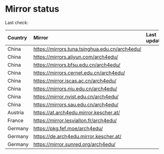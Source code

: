 <script src="./time.js"></script>
# Mirror status
Last check: <script type="text/javascript">localize(1725640038.7325726);</script>

|Country|Mirror|Last update|
|:------|:-----|:----------|
|China|https://mirrors.tuna.tsinghua.edu.cn/arch4edu/|<script type="text/javascript">localize(1725605006);</script>|
|China|https://mirrors.aliyun.com/arch4edu/|<script type="text/javascript">localize(1725605006);</script>|
|China|https://mirrors.bfsu.edu.cn/arch4edu/|<script type="text/javascript">localize(1725605006);</script>|
|China|https://mirrors.cernet.edu.cn/arch4edu/|<script type="text/javascript">localize(1725605006);</script>|
|China|https://mirror.iscas.ac.cn/arch4edu/|<script type="text/javascript">localize(1725605006);</script>|
|China|https://mirrors.nju.edu.cn/arch4edu/|<script type="text/javascript">localize(1725605006);</script>|
|China|https://mirror.nyist.edu.cn/arch4edu/|<script type="text/javascript">localize(1725561421);</script>|
|China|https://mirrors.sau.edu.cn/arch4edu/|<script type="text/javascript">localize(1725605006);</script>|
|Austria|https://at.arch4edu.mirror.kescher.at/|<script type="text/javascript">localize(1725605006);</script>|
|France|https://mirror.lesviallon.fr/arch4edu/|<script type="text/javascript">localize(1725605006);</script>|
|Germany|https://pkg.fef.moe/arch4edu/|<script type="text/javascript">localize(1725605006);</script>|
|Germany|https://de.arch4edu.mirror.kescher.at/|<script type="text/javascript">localize(1725605006);</script>|
|Germany|https://mirror.sunred.org/arch4edu/|<script type="text/javascript">localize(1725605006);</script>|

<script src="./tablefilter/tablefilter.js"></script>
<script src="./table.js"></script>